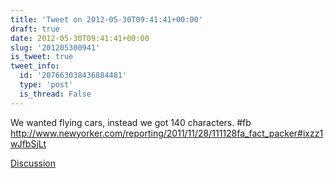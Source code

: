 ```yaml
---
title: 'Tweet on 2012-05-30T09:41:41+00:00'
draft: true
date: 2012-05-30T09:41:41+00:00
slug: '201205300941'
is_tweet: true
tweet_info:
  id: '207663038436884481'
  type: 'post'
  is_thread: False
---
```




We wanted flying cars, instead we got 140 characters. #fb <http://www.newyorker.com/reporting/2011/11/28/111128fa_fact_packer#ixzz1wJfbSjLt>

[Discussion](https://x.com/sytelus/status/207663038436884481)
